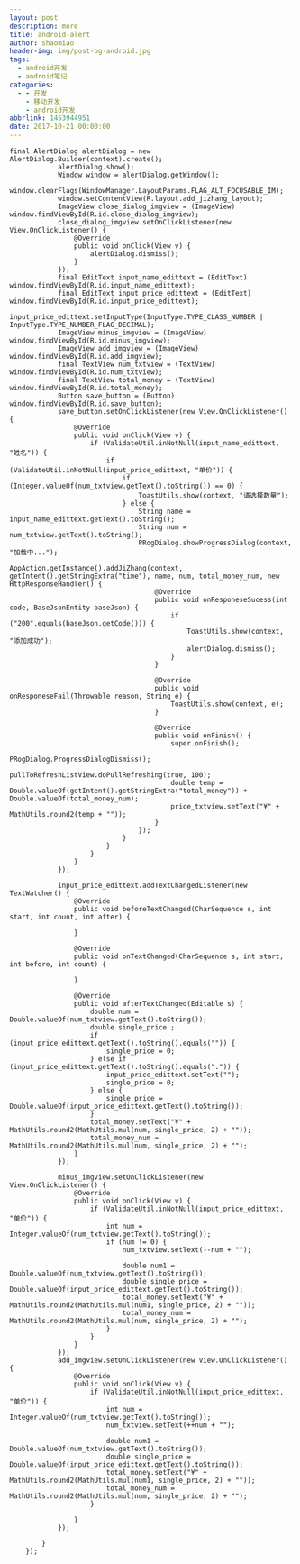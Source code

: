 ```yaml
---
layout: post
description: more
title: android-alert
author: shaomiao
header-img: img/post-bg-android.jpg
tags:
  - android开发
  - android笔记
categories:
  - - 开发
    - 移动开发
    - android开发
abbrlink: 1453944951
date: 2017-10-21 00:00:00
---
```

    final AlertDialog alertDialog = new AlertDialog.Builder(context).create();
                alertDialog.show();
                Window window = alertDialog.getWindow();
                window.clearFlags(WindowManager.LayoutParams.FLAG_ALT_FOCUSABLE_IM);
                window.setContentView(R.layout.add_jizhang_layout);
                ImageView close_dialog_imgview = (ImageView) window.findViewById(R.id.close_dialog_imgview);
                close_dialog_imgview.setOnClickListener(new View.OnClickListener() {
                    @Override
                    public void onClick(View v) {
                        alertDialog.dismiss();
                    }
                });
                final EditText input_name_edittext = (EditText) window.findViewById(R.id.input_name_edittext);
                final EditText input_price_edittext = (EditText) window.findViewById(R.id.input_price_edittext);
                input_price_edittext.setInputType(InputType.TYPE_CLASS_NUMBER | InputType.TYPE_NUMBER_FLAG_DECIMAL);
                ImageView minus_imgview = (ImageView) window.findViewById(R.id.minus_imgview);
                ImageView add_imgview = (ImageView) window.findViewById(R.id.add_imgview);
                final TextView num_txtview = (TextView) window.findViewById(R.id.num_txtview);
                final TextView total_money = (TextView) window.findViewById(R.id.total_money);
                Button save_button = (Button) window.findViewById(R.id.save_button);
                save_button.setOnClickListener(new View.OnClickListener() {
                    @Override
                    public void onClick(View v) {
                        if (ValidateUtil.inNotNull(input_name_edittext, "姓名")) {
                            if (ValidateUtil.inNotNull(input_price_edittext, "单价")) {
                                if (Integer.valueOf(num_txtview.getText().toString()) == 0) {
                                    ToastUtils.show(context, "请选择数量");
                                } else {
                                    String name = input_name_edittext.getText().toString();
                                    String num = num_txtview.getText().toString();
                                    PRogDialog.showProgressDialog(context, "加载中...");
                                    AppAction.getInstance().addJiZhang(context, getIntent().getStringExtra("time"), name, num, total_money_num, new HttpResponseHandler() {
                                        @Override
                                        public void onResponeseSucess(int code, BaseJsonEntity baseJson) {
                                            if ("200".equals(baseJson.getCode())) {
                                                ToastUtils.show(context, "添加成功");
                                                alertDialog.dismiss();
                                            }
                                        }

                                        @Override
                                        public void onResponeseFail(Throwable reason, String e) {
                                            ToastUtils.show(context, e);
                                        }

                                        @Override
                                        public void onFinish() {
                                            super.onFinish();
                                            PRogDialog.ProgressDialogDismiss();
                                            pullToRefreshListView.doPullRefreshing(true, 100);
                                            double temp = Double.valueOf(getIntent().getStringExtra("total_money")) + Double.valueOf(total_money_num);
                                            price_txtview.setText("¥" + MathUtils.round2(temp + ""));
                                        }
                                    });
                                }
                            }
                        }
                    }
                });

                input_price_edittext.addTextChangedListener(new TextWatcher() {
                    @Override
                    public void beforeTextChanged(CharSequence s, int start, int count, int after) {

                    }

                    @Override
                    public void onTextChanged(CharSequence s, int start, int before, int count) {

                    }

                    @Override
                    public void afterTextChanged(Editable s) {
                        double num = Double.valueOf(num_txtview.getText().toString());
                        double single_price ;
                        if (input_price_edittext.getText().toString().equals("")) {
                            single_price = 0;
                        } else if (input_price_edittext.getText().toString().equals(".")) {
                            input_price_edittext.setText("");
                            single_price = 0;
                        } else {
                            single_price = Double.valueOf(input_price_edittext.getText().toString());
                        }
                        total_money.setText("¥" + MathUtils.round2(MathUtils.mul(num, single_price, 2) + ""));
                        total_money_num = MathUtils.round2(MathUtils.mul(num, single_price, 2) + "");
                    }
                });

                minus_imgview.setOnClickListener(new View.OnClickListener() {
                    @Override
                    public void onClick(View v) {
                        if (ValidateUtil.inNotNull(input_price_edittext, "单价")) {
                            int num = Integer.valueOf(num_txtview.getText().toString());
                            if (num != 0) {
                                num_txtview.setText(--num + "");

                                double num1 = Double.valueOf(num_txtview.getText().toString());
                                double single_price = Double.valueOf(input_price_edittext.getText().toString());
                                total_money.setText("¥" + MathUtils.round2(MathUtils.mul(num1, single_price, 2) + ""));
                                total_money_num = MathUtils.round2(MathUtils.mul(num, single_price, 2) + "");
                            }
                        }
                    }
                });
                add_imgview.setOnClickListener(new View.OnClickListener() {
                    @Override
                    public void onClick(View v) {
                        if (ValidateUtil.inNotNull(input_price_edittext, "单价")) {
                            int num = Integer.valueOf(num_txtview.getText().toString());
                            num_txtview.setText(++num + "");

                            double num1 = Double.valueOf(num_txtview.getText().toString());
                            double single_price = Double.valueOf(input_price_edittext.getText().toString());
                            total_money.setText("¥" + MathUtils.round2(MathUtils.mul(num1, single_price, 2) + ""));
                            total_money_num = MathUtils.round2(MathUtils.mul(num, single_price, 2) + "");
                        }

                    }
                });

            }
        });
